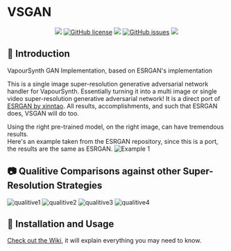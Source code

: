 # VSGAN

<p align="center">
<a href="https://python.org/"><img src="https://img.shields.io/badge/python-3.6%2B-informational?style=flat-square" /></a>
<a href="https://github.com/imPRAGMA/VSGAN/blob/master/LICENSE"><img alt="GitHub license" src="https://img.shields.io/github/license/imPRAGMA/VSGAN?style=flat-square"></a>
<a href="https://www.codacy.com/manual/imPRAGMA/VSGAN?utm_source=github.com&amp;utm_medium=referral&amp;utm_content=imPRAGMA/VSGAN&amp;utm_campaign=Badge_Grade"><img src="https://api.codacy.com/project/badge/Grade/1c7d12d0b4334efaa30c37eec3251b6a"/></a>
<a href="https://github.com/imPRAGMA/VSGAN/issues"><img alt="GitHub issues" src="https://img.shields.io/github/issues/imPRAGMA/VSGAN?style=flat-square"></a>
<a href="http://makeapullrequest.com"><img src="https://img.shields.io/badge/PRs-welcome-brightgreen.svg?style=flat-square"></a>
</p>

## :page_facing_up: Introduction

VapourSynth GAN Implementation, based on ESRGAN's implementation

This is a single image super-resolution generative adversarial network handler for VapourSynth.
Essentially turning it into a multi image or single video super-resolution generative adversarial network!
It is a direct port of [ESRGAN by xinntao](https://github.com/xinntao/ESRGAN).
All results, accomplishments, and such that ESRGAN does, VSGAN will do too.

Using the right pre-trained model, on the right image, can have tremendous results.  
Here's an example taken from the ESRGAN repository, since this is a port, the results are the same as ESRGAN.
![Example 1](examples/cmp_1.png)

## :camera: Qualitive Comparisons against other Super-Resolution Strategies
![qualitive1](https://raw.githubusercontent.com/xinntao/ESRGAN/master/figures/qualitative_cmp_01.jpg)
![qualitive2](https://raw.githubusercontent.com/xinntao/ESRGAN/master/figures/qualitative_cmp_02.jpg)
![qualitive3](https://raw.githubusercontent.com/xinntao/ESRGAN/master/figures/qualitative_cmp_03.jpg)
![qualitive4](https://raw.githubusercontent.com/xinntao/ESRGAN/master/figures/qualitative_cmp_04.jpg)

## :wrench: Installation and Usage
[Check out the Wiki](https://github.com/imPRAGMA/VSGAN/wiki), it will explain everything you may need to know.
